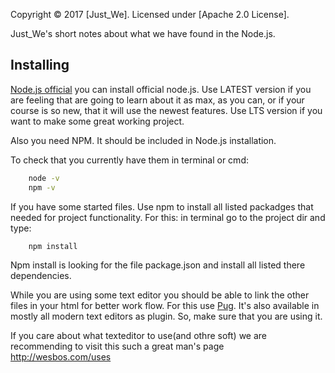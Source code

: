 Copyright © 2017 [Just_We]. Licensed under [Apache 2.0 License].

Just_We's short notes about what we have found in the Node.js.

Installing
----------

[Node.js official] you can install official node.js.
Use LATEST version if you are feeling that are going to learn about it as max, as you can, or if your course is so new, that it will use the newest features.
Use LTS version if you want to make some great working project.

Also you need NPM. It should be included in Node.js installation.

To check that you currently have them in terminal or cmd:
```bash
	node -v
	npm -v
```

If you have some started files. Use npm to install all listed packadges that needed for project functionality.
For this:
in terminal go to the project dir and type:
```bash
	npm install
```

Npm install is looking for the file package.json and install all listed there dependencies.

While you are using some text editor you should be able to link the other files in your html for better work flow.
For this use [Pug].
It's also available in mostly all modern text editors as plugin. So, make sure that you are using it.

If you care about what texteditor to use(and othre soft) we are recommending to visit this such a great man's page http://wesbos.com/uses
	

[Node.js official]: https://nodejs.org/ 
[Pug]: https://github.com/pugjs/pug